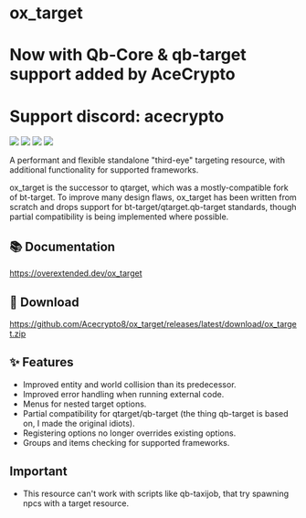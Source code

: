 # ox_target
# Now with Qb-Core & qb-target support added by AceCrypto
# Support discord: acecrypto

![](https://img.shields.io/github/downloads/Acecrypto8/ox_target/total?logo=github)
![](https://img.shields.io/github/downloads/Acecrypto8/ox_target/latest/total?logo=github)
![](https://img.shields.io/github/contributors/Acecrypto8/ox_target?logo=github)
![](https://img.shields.io/github/v/release/Acecrypto8/ox_target?logo=github) 


A performant and flexible standalone "third-eye" targeting resource, with additional functionality for supported frameworks.

ox_target is the successor to qtarget, which was a mostly-compatible fork of bt-target.
To improve many design flaws, ox_target has been written from scratch and drops support for bt-target/qtarget.qb-target standards, though partial compatibility is being implemented where possible.


## 📚 Documentation

https://overextended.dev/ox_target

## 💾 Download

https://github.com/Acecrypto8/ox_target/releases/latest/download/ox_target.zip

## ✨ Features

- Improved entity and world collision than its predecessor.
- Improved error handling when running external code.
- Menus for nested target options.
- Partial compatibility for qtarget/qb-target (the thing qb-target is based on, I made the original idiots).
- Registering options no longer overrides existing options.
- Groups and items checking for supported frameworks.

## Important

- This resource can't work with scripts like qb-taxijob, that try spawning npcs with a target resource.
